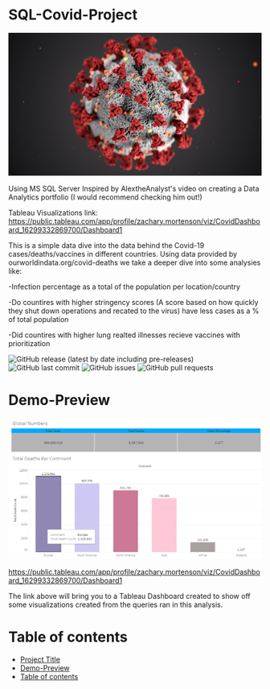 # SQL-Covid-Project

<!-- Add banner here -->
![Banner](https://github.com/zachmort/SQL-Covid-Project/blob/main/covid_picture.jfif)

<!-- Describe your project in brief -->
Using MS SQL Server 
 Inspired by AlextheAnalyst's video on creating a Data Analytics portfolio (I would recommend checking him out!)
 
 Tableau Visualizations link: https://public.tableau.com/app/profile/zachary.mortenson/viz/CovidDashboard_16299332869700/Dashboard1

This is a simple data dive into the data behind the Covid-19 cases/deaths/vaccines in different countries. Using data provided by ourworldindata.org/covid-deaths we take a deeper dive into some analysies like:

-Infection percentage as a total of the population per location/country

-Do countires with higher stringency scores (A score based on how quickly they shut down operations and recated to the virus) have less cases as a % of total population

-Did countires with higher lung realted illnesses recieve vaccines with prioritization


![GitHub release (latest by date including pre-releases)](https://img.shields.io/github/v/release/zachmort/SQL-Covid-Projectinclude_prereleases)
![GitHub last commit](https://img.shields.io/github/last-commit/zachmort/SQL-Covid-Project)
![GitHub issues](https://img.shields.io/github/issues-raw/zachmort/SQL-Covid-Project)
![GitHub pull requests](https://img.shields.io/github/issues-pr/zachmort/SQL-Covid-Project)


# Demo-Preview

![Banner](https://github.com/zachmort/SQL-Covid-Project/blob/main/dashboard.PNG)

https://public.tableau.com/app/profile/zachary.mortenson/viz/CovidDashboard_16299332869700/Dashboard1

The link above will bring you to a Tableau Dashboard created to show off some visualizations created from the queries ran in this analysis.


# Table of contents

- [Project Title](#SQL-Covid-Project)
- [Demo-Preview](#demo-preview)
- [Table of contents](#table-of-contents)
